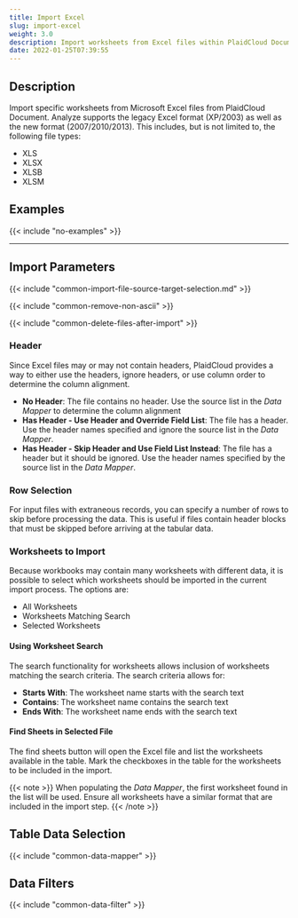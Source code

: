 ```yaml
---
title: Import Excel
slug: import-excel
weight: 3.0
description: Import worksheets from Excel files within PlaidCloud Document
date: 2022-01-25T07:39:55
---
```


## Description

Import specific worksheets from Microsoft Excel files from PlaidCloud Document. Analyze supports the legacy Excel format (XP/2003) as well as the new format (2007/2010/2013). This includes, but is not limited to, the following file types:

* XLS
* XLSX
* XLSB
* XLSM

## Examples

{{< include "no-examples" >}}

---

## Import Parameters

{{< include "common-import-file-source-target-selection.md" >}}

{{< include "common-remove-non-ascii" >}}

{{< include "common-delete-files-after-import" >}}

### Header

Since Excel files may or may not contain headers, PlaidCloud provides a way to either use the headers, ignore headers, or use column order to determine the column alignment.
* **No Header**: The file contains no header.  Use the source list in the *Data Mapper* to determine the column alignment
* **Has Header - Use Header and Override Field List**: The file has a header.  Use the header names specified and ignore the source list in the *Data Mapper*.
* **Has Header - Skip Header and Use Field List Instead**: The file has a header but it should be ignored.  Use the header names specified by the source list in the *Data Mapper*.

### Row Selection

For input files with extraneous records, you can specify a number of rows to skip before processing the data.  This is useful if files contain header blocks that must be skipped before arriving at the tabular data.

### Worksheets to Import

Because workbooks may contain many worksheets with different data, it is possible to select which worksheets should be imported in the current import process.  The options are:

* All Worksheets
* Worksheets Matching Search
* Selected Worksheets

#### Using Worksheet Search

The search functionality for worksheets allows inclusion of worksheets matching the search criteria.  The search criteria allows for:
* **Starts With**: The worksheet name starts with the search text
* **Contains**: The worksheet name contains the search text
* **Ends With**: The worksheet name ends with the search text

#### Find Sheets in Selected File

The find sheets button will open the Excel file and list the worksheets available in the table.  Mark the checkboxes in the table for the worksheets to be included in the import.

{{< note >}}
When populating the *Data Mapper*, the first worksheet found in the list will be used.  Ensure all worksheets have a similar format that are included in the import step.
{{< /note >}}

## Table Data Selection

{{< include "common-data-mapper" >}}

## Data Filters

{{< include "common-data-filter" >}}

